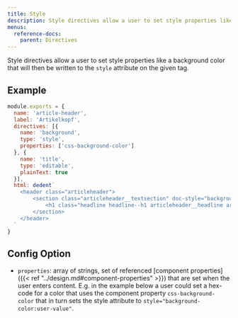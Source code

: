 ```yaml
---
title: Style
description: Style directives allow a user to set style properties like a background color.
menus:
  reference-docs:
    parent: Directives
---
```


Style directives allow a user to set style properties like a background color that will then be written to the `style` attribute on the given tag.

## Example

```js
module.exports = {
  name: 'article-header',
  label: 'Artikelkopf',
  directives: [{
    name: 'background',
    type: 'style',
    properties: ['css-background-color']
  }, {
    name: 'title',
    type: 'editable',
    plainText: true
  }],
  html: dedent`
    <header class="articleheader">
        <section class="articleheader__textsection" doc-style="background">
            <h1 class="headline headline--h1 articleheader__headline articleheader__headline--h1" doc-editable="title">Artikel Headline</h1>
        </section>
    </header>
  `
}
```

## Config Option

- `properties`: array of strings, set of referenced [component properties]({{< ref "../design.md#component-properties" >}}) that are set when the user enters content. E.g. in the example below a user could set a hex-code for a color that uses the component property `css-background-color` that in turn sets the style attribute to `style="background-color:user-value"`.
